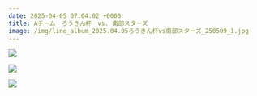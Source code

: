 ```yaml
---
date: 2025-04-05 07:04:02 +0000
title: Aチーム　ろうきん杯　vs. 南部スターズ
image: /img/line_album_2025.04.05ろうきん杯vs南部スターズ_250509_1.jpg
---
```

![](/img/line_album_2025.04.05ろうきん杯vs南部スターズ_250509_3.jpg)

![](/img/line_album_2025.04.05ろうきん杯vs南部スターズ_250509_4.jpg)

![](/img/line_album_2025.04.05ろうきん杯vs南部スターズ_250509_5.jpg)
